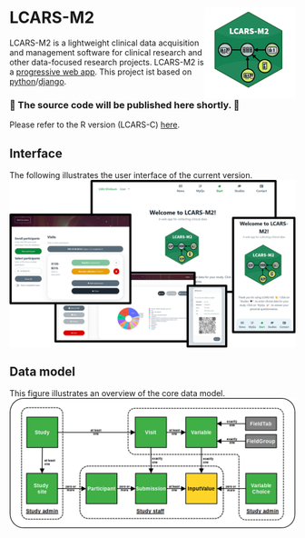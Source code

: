 # LCARS-M2 <img src="man/figures/logo.png" align="right" width=160 height=160 alt="" />
LCARS-M2 is a lightweight clinical data acquisition and management software for clinical research and other data-focused research projects. LCARS-M2 is a [progressive web app](https://en.wikipedia.org/wiki/Progressive_web_app). This project ist based on [python](https://www.python.org/)/[django](https://www.djangoproject.com/).

### 🚀 The source code will be published here shortly. 🚀

Please refer to the R version (LCARS-C) [here](https://github.com/hcstubbe/lcarsc).

## Interface
The following illustrates the user interface of the current version.
<img src="man/figures/user_interface.png" align="center" alt="Overview of the user interface" />

## Data model
This figure illustrates an overview of the core data model.
<img src="man/figures/data_model_overview.png" align="center" alt="Overview of the core data model" />
